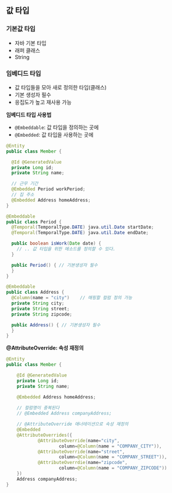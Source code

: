 ## 값 타입

### 기본값 타입
- 자바 기본 타입
- 래퍼 클래스
- String

### 임베디드 타입
- 값 타입들을 모아 새로 정의한 타입(클래스)
- 기본 생성자 필수
- 응집도가 높고 재사용 가능

**임베디드 타입 사용법**
- `@Embeddable`: 값 타입을 정의하는 곳에
- `@Embedded`: 값 타입을 사용하는 곳에

```java
@Entity
public class Member {

  @Id @GeneratedValue
  private Long id;
  private String name;

  // 근무 기간
  @Embedded Period workPeriod;
  // 집 주소
  @Embedded Address homeAddress;
}

@Embeddable
public class Period {
  @Temporal(TemporalType.DATE) java.util.Date startDate;
  @Temporal(TemporalType.DATE) java.util.Date endDate;

  public boolean isWork(Date date) {
    // .. 값 타입을 위한 메소드를 정의할 수 있다.
  }

  public Period() { // 기본생성자 필수 
  }
}

@Embeddable
public class Address {
  @Column(name = "city")    // 매핑할 컬럼 정의 가능
  private String city;
  private String street;
  private String zipcode;

  public Address() { // 기본생성자 필수 
  }
}
```
**@AttributeOverride: 속성 재정의**
```java
@Entity
public class Member {

    @Id @GeneratedValue
    private Long id;
    private String name;

    @Embedded Address homeAddress;
    
    // 컬럼명이 중복된다
    // @Embedded Address companyAddress;

    // @AttributeOverride 애너테이션으로 속성 재정의
    @Embedded
    @AttributeOverrides({
            @AttributeOverride(name="city",
                    column=@Column(name = "COMPANY_CITY")),
            @AttributeOverride(name="street",
                    column=@Column(name = "COMPANY_STREET")),
            @AttributeOverrdie(name="zipcode",
                    column=@Column(name = "COMPANY_ZIPCODE"))
    })
    Address companyAddress;
}
```
